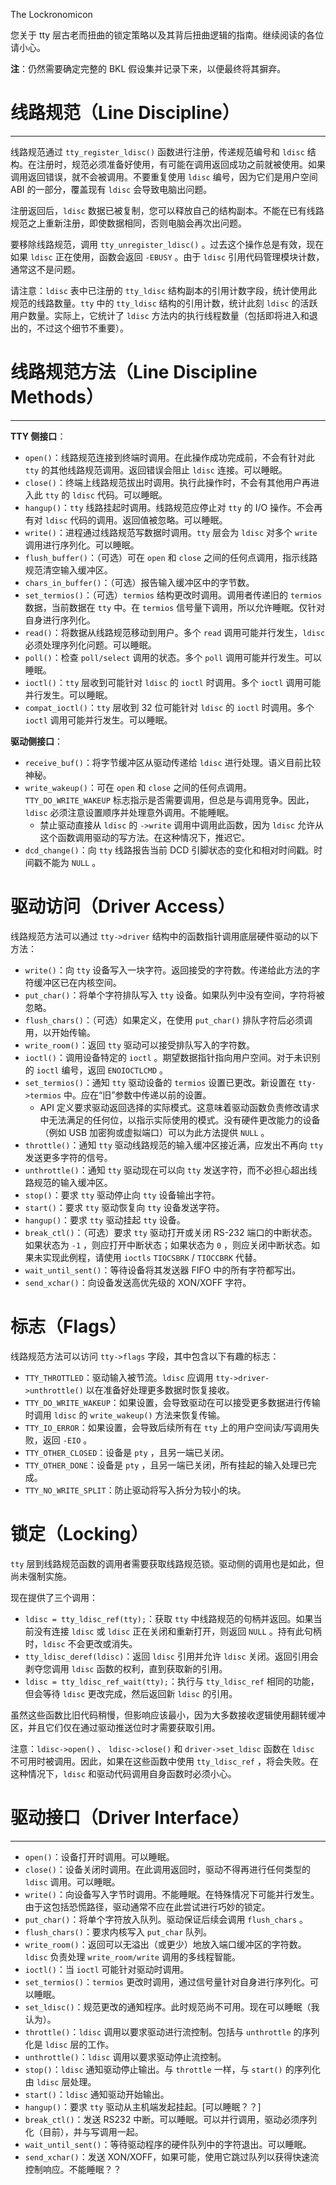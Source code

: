 The Lockronomicon

您关于 tty 层古老而扭曲的锁定策略以及其背后扭曲逻辑的指南。继续阅读的各位请小心。

**注**：仍然需要确定完整的 BKL 假设集并记录下来，以便最终将其摒弃。

# 线路规范（Line Discipline）
---------------

线路规范通过 `tty_register_ldisc()` 函数进行注册，传递规范编号和 `ldisc` 结构。在注册时，规范必须准备好使用，有可能在调用返回成功之前就被使用。如果调用返回错误，就不会被调用。不要重复使用 `ldisc` 编号，因为它们是用户空间 ABI 的一部分，覆盖现有 `ldisc` 会导致电脑出问题。

注册返回后，`ldisc` 数据已被复制，您可以释放自己的结构副本。不能在已有线路规范之上重新注册，即使数据相同，否则电脑会再次出问题。

要移除线路规范，调用 `tty_unregister_ldisc()` 。过去这个操作总是有效，现在如果 `ldisc` 正在使用，函数会返回 `-EBUSY` 。由于 `ldisc` 引用代码管理模块计数，通常这不是问题。

请注意：`ldisc` 表中已注册的 `tty_ldisc` 结构副本的引用计数字段，统计使用此规范的线路数量。`tty` 中的 `tty_ldisc` 结构的引用计数，统计此刻 `ldisc` 的活跃用户数量。实际上，它统计了 `ldisc` 方法内的执行线程数量（包括即将进入和退出的，不过这个细节不重要）。

# 线路规范方法（Line Discipline Methods）
-----------------------

**TTY 侧接口**：

- `open()`：线路规范连接到终端时调用。在此操作成功完成前，不会有针对此 `tty` 的其他线路规范调用。返回错误会阻止 `ldisc` 连接。可以睡眠。
- `close()`：终端上线路规范拔出时调用。执行此操作时，不会有其他用户再进入此 `tty` 的 `ldisc` 代码。可以睡眠。
- `hangup()`：`tty` 线路挂起时调用。线路规范应停止对 `tty` 的 I/O 操作。不会再有对 `ldisc` 代码的调用。返回值被忽略。可以睡眠。
- `write()`：进程通过线路规范写数据时调用。`tty` 层会为 `ldisc` 对多个 `write` 调用进行序列化。可以睡眠。
- `flush_buffer()`：（可选）可在 `open` 和 `close` 之间的任何点调用，指示线路规范清空输入缓冲区。
- `chars_in_buffer()`：（可选）报告输入缓冲区中的字节数。
- `set_termios()`：（可选）`termios` 结构更改时调用。调用者传递旧的 `termios` 数据，当前数据在 `tty` 中。在 `termios` 信号量下调用，所以允许睡眠。仅针对自身进行序列化。
- `read()`：将数据从线路规范移动到用户。多个 `read` 调用可能并行发生，`ldisc` 必须处理序列化问题。可以睡眠。
- `poll()`：检查 `poll/select` 调用的状态。多个 `poll` 调用可能并行发生。可以睡眠。
- `ioctl()`：`tty` 层收到可能针对 `ldisc` 的 `ioctl` 时调用。多个 `ioctl` 调用可能并行发生。可以睡眠。
- `compat_ioctl()`：`tty` 层收到 32 位可能针对 `ldisc` 的 `ioctl` 时调用。多个 `ioctl` 调用可能并行发生。可以睡眠。

**驱动侧接口**：

- `receive_buf()`：将字节缓冲区从驱动传递给 `ldisc` 进行处理。语义目前比较神秘。
- `write_wakeup()`：可在 `open` 和 `close` 之间的任何点调用。`TTY_DO_WRITE_WAKEUP` 标志指示是否需要调用，但总是与调用竞争。因此，`ldisc` 必须注意设置顺序并处理意外调用。不能睡眠。
    - 禁止驱动直接从 `ldisc` 的 `->write` 调用中调用此函数，因为 `ldisc` 允许从这个函数调用驱动的写方法。在这种情况下，推迟它。
- `dcd_change()`：向 `tty` 线路报告当前 DCD 引脚状态的变化和相对时间戳。时间戳不能为 `NULL` 。

# 驱动访问（Driver Access）

线路规范方法可以通过 `tty->driver` 结构中的函数指针调用底层硬件驱动的以下方法：

- `write()`：向 `tty` 设备写入一块字符。返回接受的字符数。传递给此方法的字符缓冲区已在内核空间。
- `put_char()`：将单个字符排队写入 `tty` 设备。如果队列中没有空间，字符将被忽略。
- `flush_chars()`：（可选）如果定义，在使用 `put_char()` 排队字符后必须调用，以开始传输。
- `write_room()`：返回 `tty` 驱动可以接受排队写入的字符数。
- `ioctl()`：调用设备特定的 `ioctl` 。期望数据指针指向用户空间。对于未识别的 `ioctl` 编号，返回 `ENOIOCTLCMD` 。
- `set_termios()`：通知 `tty` 驱动设备的 `termios` 设置已更改。新设置在 `tty->termios` 中。应在“旧”参数中传递以前的设置。
    - API 定义要求驱动返回选择的实际模式。这意味着驱动函数负责修改请求中无法满足的任何位，以指示实际使用的模式。没有硬件更改能力的设备（例如 USB 加密狗或虚拟端口）可以为此方法提供 `NULL` 。
- `throttle()`：通知 `tty` 驱动线路规范的输入缓冲区接近满，应发出不再向 `tty` 发送更多字符的信号。
- `unthrottle()`：通知 `tty` 驱动现在可以向 `tty` 发送字符，而不必担心超出线路规范的输入缓冲区。
- `stop()`：要求 `tty` 驱动停止向 `tty` 设备输出字符。
- `start()`：要求 `tty` 驱动恢复向 `tty` 设备发送字符。
- `hangup()`：要求 `tty` 驱动挂起 `tty` 设备。
- `break_ctl()`：（可选）要求 `tty` 驱动打开或关闭 RS-232 端口的中断状态。如果状态为 `-1` ，则应打开中断状态；如果状态为 `0` ，则应关闭中断状态。如果未实现此例程，请使用 `ioctls` `TIOCSBRK` / `TIOCCBRK` 代替。
- `wait_until_sent()`：等待设备将其发送器 FIFO 中的所有字符都写出。
- `send_xchar()`：向设备发送高优先级的 XON/XOFF 字符。

# 标志（Flags）

线路规范方法可以访问 `tty->flags` 字段，其中包含以下有趣的标志：

- `TTY_THROTTLED`：驱动输入被节流。`ldisc` 应调用 `tty->driver->unthrottle()` 以在准备好处理更多数据时恢复接收。
- `TTY_DO_WRITE_WAKEUP`：如果设置，会导致驱动在可以接受更多数据进行传输时调用 `ldisc` 的 `write_wakeup()` 方法来恢复传输。
- `TTY_IO_ERROR`：如果设置，会导致后续所有在 `tty` 上的用户空间读/写调用失败，返回 `-EIO` 。
- `TTY_OTHER_CLOSED`：设备是 `pty` ，且另一端已关闭。
- `TTY_OTHER_DONE`：设备是 `pty` ，且另一端已关闭，所有挂起的输入处理已完成。
- `TTY_NO_WRITE_SPLIT`：防止驱动将写入拆分为较小的块。

# 锁定（Locking）

`tty` 层到线路规范函数的调用者需要获取线路规范锁。驱动侧的调用也是如此，但尚未强制实施。

现在提供了三个调用：

- `ldisc = tty_ldisc_ref(tty);`：获取 `tty` 中线路规范的句柄并返回。如果当前没有连接 `ldisc` 或 `ldisc` 正在关闭和重新打开，则返回 `NULL` 。持有此句柄时，`ldisc` 不会更改或消失。
- `tty_ldisc_deref(ldisc)`：返回 `ldisc` 引用并允许 `ldisc` 关闭。返回引用会剥夺您调用 `ldisc` 函数的权利，直到获取新的引用。
- `ldisc = tty_ldisc_ref_wait(tty);`：执行与 `tty_ldisc_ref` 相同的功能，但会等待 `ldisc` 更改完成，然后返回新 `ldisc` 的引用。

虽然这些函数比旧代码稍慢，但影响应该最小，因为大多数接收逻辑使用翻转缓冲区，并且它们仅在通过驱动推送位时才需要获取引用。

注意：`ldisc->open()` 、 `ldisc->close()` 和 `driver->set_ldisc` 函数在 `ldisc` 不可用时被调用。因此，如果在这些函数中使用 `tty_ldisc_ref` ，将会失败。在这种情况下，`ldisc` 和驱动代码调用自身函数时必须小心。

# 驱动接口（Driver Interface）
----------------

- `open()`：设备打开时调用。可以睡眠。
- `close()`：设备关闭时调用。在此调用返回时，驱动不得再进行任何类型的 `ldisc` 调用。可以睡眠。
- `write()`：向设备写入字节时调用。不能睡眠。在特殊情况下可能并行发生。由于这包括恐慌路径，驱动通常不应在此尝试进行巧妙的锁定。
- `put_char()`：将单个字符放入队列。驱动保证后续会调用 `flush_chars` 。
- `flush_chars()`：要求内核写入 `put_char` 队列。
- `write_room()`：返回可以无溢出（或更少）地放入端口缓冲区的字符数。`ldisc` 负责处理 `write_room/write` 调用的多线程智能。
- `ioctl()`：当 `ioctl` 可能针对驱动时调用。
- `set_termios()`：`termios` 更改时调用，通过信号量针对自身进行序列化。可以睡眠。
- `set_ldisc()`：规范更改的通知程序。此时规范尚不可用。现在可以睡眠（我认为）。
- `throttle()`：`ldisc` 调用以要求驱动进行流控制。包括与 `unthrottle` 的序列化是 `ldisc` 层的工作。
- `unthrottle()`：`ldisc` 调用以要求驱动停止流控制。
- `stop()`：`ldisc` 通知驱动停止输出。与 `throttle` 一样，与 `start()` 的序列化由 `ldisc` 层处理。
- `start()`：`ldisc` 通知驱动开始输出。
- `hangup()`：要求 `tty` 驱动从主机端发起挂起。[可以睡眠？？]
- `break_ctl()`：发送 RS232 中断。可以睡眠。可以并行调用，驱动必须序列化（目前），并与写调用一起。
- `wait_until_sent()`：等待驱动程序的硬件队列中的字符退出。可以睡眠。
- `send_xchar()`：发送 XON/XOFF，如果可能，使用它跳过队列以获得快速流控制响应。不能睡眠？？